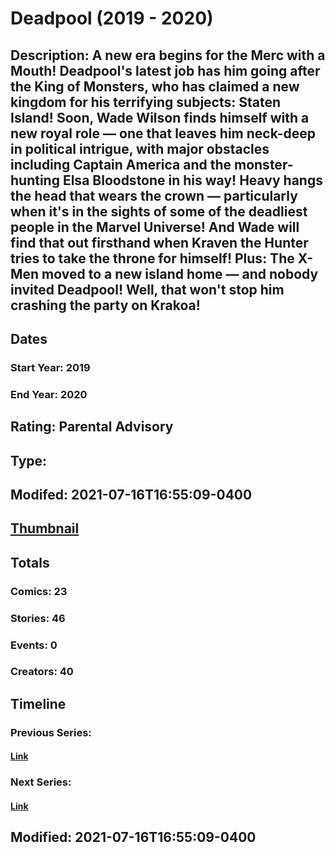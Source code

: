 # Deadpool (2019 - 2020)
## Description: A new era begins for the Merc with a Mouth! Deadpool's latest job has him going after the King of Monsters, who has claimed a new kingdom for his terrifying subjects: Staten Island! Soon, Wade Wilson finds himself with a new royal role — one that leaves him neck-deep in political intrigue, with major obstacles including Captain America and the monster-hunting Elsa Bloodstone in his way! Heavy hangs the head that wears the crown — particularly when it's in the sights of some of the deadliest people in the Marvel Universe! And Wade will find that out firsthand when Kraven the Hunter tries to take the throne for himself! Plus: The X-Men moved to a new island home — and nobody invited Deadpool! Well, that won't stop him crashing the party on Krakoa! 
## Dates
### Start Year: 2019
### End Year: 2020
## Rating: Parental Advisory
## Type: 
## Modifed: 2021-07-16T16:55:09-0400
## [Thumbnail](http://i.annihil.us/u/prod/marvel/i/mg/f/40/5dcf20d8bea65.jpg)
## Totals
### Comics: 23
### Stories: 46
### Events: 0
### Creators: 40
## Timeline
### Previous Series: 
#### [Link]()
### Next Series: 
#### [Link]()
## Modified: 2021-07-16T16:55:09-0400